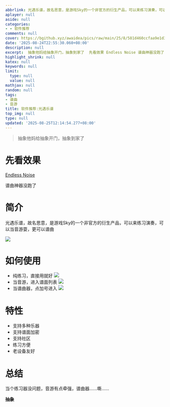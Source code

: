 ```yaml
---
abbrlink: 光遇乐谱，故名思意，是游戏Sky的一个非官方的衍生产品，可以来练习演奏，可以当音游耍，更可以谱曲
aplayer: null
aside: null
categories:
- - 软件推荐
comments: null
cover: https://bgithub.xyz/awaidea/pics/raw/main/25/8/581d460ccfaa9e1d3944b8f8ddf67e52.png
date: '2025-08-24T22:55:30.060+08:00'
description: null
excerpt:  抽象他妈给抽象开门，抽象到家了  先看效果 Endless Noise 谱曲神器没跑了 简介 光遇乐谱，故名思意，是游戏Sky的一个非官方的衍生产品，可以来练习演奏，可以当音游耍，更可以谱曲  如何使用  纯练习，直接用就好  当音游，进入谱面列表  当谱曲器，点加号进入   特性  支持多种乐器 支持谱面加密 支持社区 练习方便 老设备友好  总结 当个练习器没问题，音游有点牵强，谱曲器......
highlight_shrink: null
katex: null
keywords: null
limit:
  type: null
  value: null
mathjax: null
random: null
tags:
- 谱曲
- 音游
title: 软件推荐:光遇乐谱
top_img: null
type: null
updated: '2025-08-25T12:14:54.277+08:00'
---
```

> 抽象他妈给抽象开门，抽象到家了

# 先看效果

[Endless Noise](https://r2.catp.cc/endless-noise.mp3)

谱曲神器没跑了

# 简介

光遇乐谱，故名思意，是游戏Sky的一个非官方的衍生产品，可以来练习演奏，可以当音游耍，更可以谱曲

![](https://bgithub.xyz/awaidea/pics/raw/main/25/8/581d460ccfaa9e1d3944b8f8ddf67e52.png)

# 如何使用

- 纯练习，直接用就好
  ![](https://bgithub.xyz/awaidea/pics/raw/main/25/8/581d460ccfaa9e1d3944b8f8ddf67e52.png)
- 当音游，进入谱面列表
  ![](https://bgithub.xyz/awaidea/pics/raw/main/25/8/d618e718d7d05c7bfd7e0f06a7143904.png)
- 当谱曲器，点加号进入
  ![](https://bgithub.xyz/awaidea/pics/raw/main/25/8/25e4bc4d0dc3389740763ba36a766ba5.png)

# 特性

- 支持多种乐器
- 支持谱面加密
- 支持社区
- 练习方便
- 老设备友好

# 总结

当个练习器没问题，音游有点牵强，谱曲器......嘶......

~~**抽象**~~

